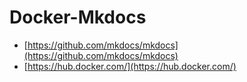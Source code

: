 # Docker-Mkdocs

- [https://github.com/mkdocs/mkdocs](https://github.com/mkdocs/mkdocs)
- [https://hub.docker.com/](https://hub.docker.com/)
